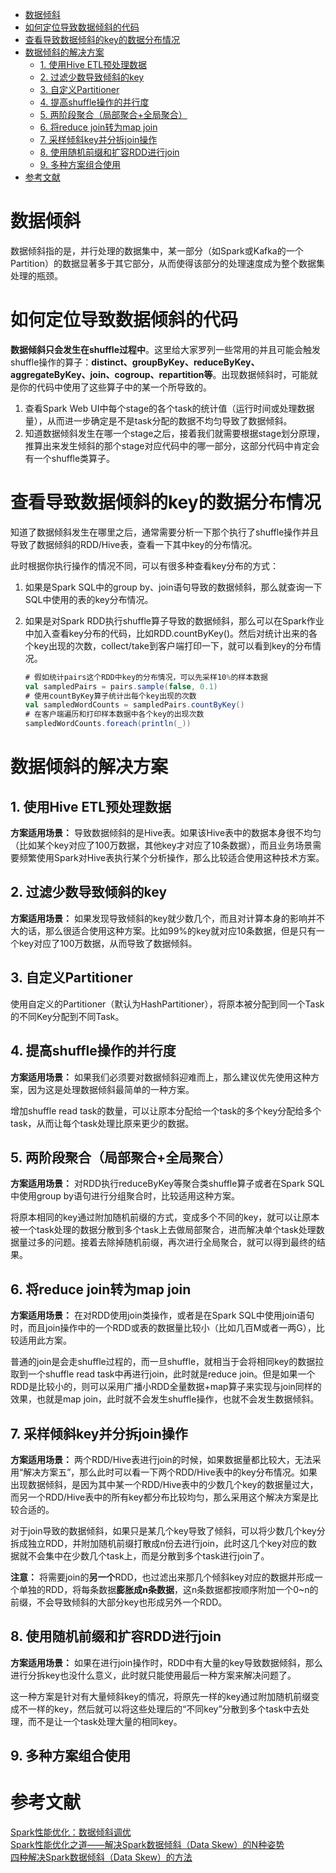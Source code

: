 * [数据倾斜](#数据倾斜)
* [如何定位导致数据倾斜的代码](#如何定位导致数据倾斜的代码)
* [查看导致数据倾斜的key的数据分布情况](#查看导致数据倾斜的key的数据分布情况)
* [数据倾斜的解决方案](#数据倾斜的解决方案)
    * [1. 使用Hive ETL预处理数据](#1-使用hive-etl预处理数据)
    * [2. 过滤少数导致倾斜的key](#2-过滤少数导致倾斜的key)
    * [3. 自定义Partitioner](#3-自定义partitioner)
    * [4. 提高shuffle操作的并行度](#4-提高shuffle操作的并行度)
    * [5. 两阶段聚合（局部聚合+全局聚合）](#5-两阶段聚合局部聚合全局聚合)
    * [6. 将reduce join转为map join](#6-将reduce-join转为map-join)
    * [7. 采样倾斜key并分拆join操作](#7-采样倾斜key并分拆join操作)
    * [8. 使用随机前缀和扩容RDD进行join](#8-使用随机前缀和扩容rdd进行join)
    * [9. 多种方案组合使用](#9-多种方案组合使用)
* [参考文献](#)

# 数据倾斜
数据倾斜指的是，并行处理的数据集中，某一部分（如Spark或Kafka的一个Partition）的数据显著多于其它部分，从而使得该部分的处理速度成为整个数据集处理的瓶颈。

# 如何定位导致数据倾斜的代码
**数据倾斜只会发生在shuffle过程中**。这里给大家罗列一些常用的并且可能会触发shuffle操作的算子：**distinct、groupByKey、reduceByKey、aggregateByKey、join、cogroup、repartition等**。出现数据倾斜时，可能就是你的代码中使用了这些算子中的某一个所导致的。
1. 查看Spark Web UI中每个stage的各个task的统计值（运行时间或处理数据量），从而进一步确定是不是task分配的数据不均匀导致了数据倾斜。
2. 知道数据倾斜发生在哪一个stage之后，接着我们就需要根据stage划分原理，推算出来发生倾斜的那个stage对应代码中的哪一部分，这部分代码中肯定会有一个shuffle类算子。

# 查看导致数据倾斜的key的数据分布情况
知道了数据倾斜发生在哪里之后，通常需要分析一下那个执行了shuffle操作并且导致了数据倾斜的RDD/Hive表，查看一下其中key的分布情况。   

此时根据你执行操作的情况不同，可以有很多种查看key分布的方式：   
1. 如果是Spark SQL中的group by、join语句导致的数据倾斜，那么就查询一下SQL中使用的表的key分布情况。  
2. 如果是对Spark RDD执行shuffle算子导致的数据倾斜，那么可以在Spark作业中加入查看key分布的代码，比如RDD.countByKey()。然后对统计出来的各个key出现的次数，collect/take到客户端打印一下，就可以看到key的分布情况。

    ```scala
    # 假如统计pairs这个RDD中key的分布情况，可以先采样10%的样本数据
    val sampledPairs = pairs.sample(false, 0.1)
    # 使用countByKey算子统计出每个key出现的次数
    val sampledWordCounts = sampledPairs.countByKey()
    # 在客户端遍历和打印样本数据中各个key的出现次数
    sampledWordCounts.foreach(println(_))
    ```

# 数据倾斜的解决方案
## 1. 使用Hive ETL预处理数据
**方案适用场景：** 导致数据倾斜的是Hive表。如果该Hive表中的数据本身很不均匀（比如某个key对应了100万数据，其他key才对应了10条数据），而且业务场景需要频繁使用Spark对Hive表执行某个分析操作，那么比较适合使用这种技术方案。
## 2. 过滤少数导致倾斜的key
**方案适用场景：** 如果发现导致倾斜的key就少数几个，而且对计算本身的影响并不大的话，那么很适合使用这种方案。比如99%的key就对应10条数据，但是只有一个key对应了100万数据，从而导致了数据倾斜。
## 3. 自定义Partitioner
使用自定义的Partitioner（默认为HashPartitioner），将原本被分配到同一个Task的不同Key分配到不同Task。
## 4. 提高shuffle操作的并行度
**方案适用场景：** 如果我们必须要对数据倾斜迎难而上，那么建议优先使用这种方案，因为这是处理数据倾斜最简单的一种方案。   

增加shuffle read task的数量，可以让原本分配给一个task的多个key分配给多个task，从而让每个task处理比原来更少的数据。
## 5. 两阶段聚合（局部聚合+全局聚合）
**方案适用场景：** 对RDD执行reduceByKey等聚合类shuffle算子或者在Spark SQL中使用group by语句进行分组聚合时，比较适用这种方案。   

将原本相同的key通过附加随机前缀的方式，变成多个不同的key，就可以让原本被一个task处理的数据分散到多个task上去做局部聚合，进而解决单个task处理数据量过多的问题。接着去除掉随机前缀，再次进行全局聚合，就可以得到最终的结果。
## 6. 将reduce join转为map join
**方案适用场景：** 在对RDD使用join类操作，或者是在Spark SQL中使用join语句时，而且join操作中的一个RDD或表的数据量比较小（比如几百M或者一两G），比较适用此方案。   

普通的join是会走shuffle过程的，而一旦shuffle，就相当于会将相同key的数据拉取到一个shuffle read task中再进行join，此时就是reduce join。但是如果一个RDD是比较小的，则可以采用广播小RDD全量数据+map算子来实现与join同样的效果，也就是map join，此时就不会发生shuffle操作，也就不会发生数据倾斜。
## 7. 采样倾斜key并分拆join操作
**方案适用场景：** 两个RDD/Hive表进行join的时候，如果数据量都比较大，无法采用“解决方案五”，那么此时可以看一下两个RDD/Hive表中的key分布情况。如果出现数据倾斜，是因为其中某一个RDD/Hive表中的少数几个key的数据量过大，而另一个RDD/Hive表中的所有key都分布比较均匀，那么采用这个解决方案是比较合适的。    

对于join导致的数据倾斜，如果只是某几个key导致了倾斜，可以将少数几个key分拆成独立RDD，并附加随机前缀打散成n份去进行join，此时这几个key对应的数据就不会集中在少数几个task上，而是分散到多个task进行join了。   

**注意：** 将需要join的**另一个**RDD，也过滤出来那几个倾斜key对应的数据并形成一个单独的RDD，将每条数据**膨胀成n条数据**，这n条数据都按顺序附加一个0~n的前缀，不会导致倾斜的大部分key也形成另外一个RDD。
## 8. 使用随机前缀和扩容RDD进行join
**方案适用场景：** 如果在进行join操作时，RDD中有大量的key导致数据倾斜，那么进行分拆key也没什么意义，此时就只能使用最后一种方案来解决问题了。 

这一种方案是针对有大量倾斜key的情况，将原先一样的key通过附加随机前缀变成不一样的key，然后就可以将这些处理后的“不同key”分散到多个task中去处理，而不是让一个task处理大量的相同key。
## 9. 多种方案组合使用


# 参考文献
[Spark性能优化：数据倾斜调优](https://www.iteblog.com/archives/1671.html)    
[Spark性能优化之道——解决Spark数据倾斜（Data Skew）的N种姿势](http://www.jasongj.com/spark/skew/)    
[四种解决Spark数据倾斜（Data Skew）的方法](https://www.iteblog.com/archives/2061.html)    